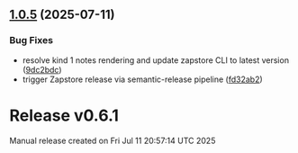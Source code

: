 ## [1.0.5](https://github.com/HealthNoteLabs/Runstr/compare/v1.0.4...v1.0.5) (2025-07-11)

### Bug Fixes

* resolve kind 1 notes rendering and update zapstore CLI to latest version ([9dc2bdc](https://github.com/HealthNoteLabs/Runstr/commit/9dc2bdcf1c2d01e3de71f6d0aa384b708bc796fe))
* trigger Zapstore release via semantic-release pipeline ([fd32ab2](https://github.com/HealthNoteLabs/Runstr/commit/fd32ab29d2c82cf003a35f08ddf6c4b504ffaac0))

# Release v0.6.1

Manual release created on Fri Jul 11 20:57:14 UTC 2025

